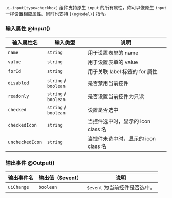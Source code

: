 `ui-input[type=checkbox]` 组件支持原生 `input` 的所有属性，你可以像原生 `input` 一样设置相应属性。同时也支持 `[(ngModel)]` 指令。

### 输入属性 @Input() 

| 输入属性名 | 输入类型  | 说明    |
| --        | --        | --        |
| `name`     | `string`   | 用于设置表单的 name |
| `value`     | `string`   | 用于设置表单的 value |
| `forId`     | `string`   | 用于关联 label 标签的 for 属性  |
| `disabled`     | `string` / `boolean`   | 是否禁用当前控件  |
| `readonly`     | `string` / `boolean`   | 是否设置当前控件为只读  |
| `checked`     | `string` / `boolean`   | 设置是否选中  |
| `checkedIcon`     | `string`   | 当控件选中时，显示的 icon class 名  |
| `uncheckedIcon`     | `string`   | 当控件未选中时，显示的 icon class 名  |

### 输出事件 @Output()

| 输出事件名 | 输出值（$event）  | 说明    |
| --        | --        | --        |
| `uiChange` | `boolean`   | `$event` 为当前控件是否选中。  |